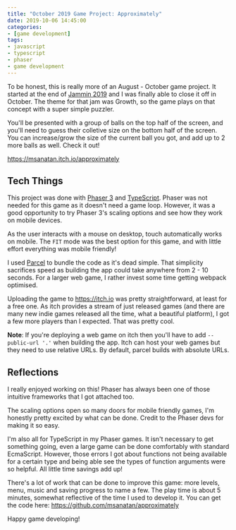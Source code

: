 ```yaml
---
title: "October 2019 Game Project: Approximately"
date: 2019-10-06 14:45:00
categories:
- [game development]
tags:
- javascript
- typescript
- phaser
- game development
---
```


To be honest, this is really more of an August \- October game project. It started at the end of <a href="https://itch.io/jam/jammin-2019" target="_blank" rel="nofollow noopener noreferrer">Jammin 2019</a> and I was finally able to close it off in October. The theme for that jam was Growth, so the game plays on that concept with a super simple puzzler.

You'll be presented with a group of balls on the top half of the screen, and you'll need to guess their colletive size on the bottom half of the screen. You can increase/grow the size of the current ball you got, and add up to 2 more balls as well. Check it out!

<a href="https://msanatan.itch.io/approximately" target="_blank" rel="nofollow noopener noreferrer">https://msanatan.itch.io/approximately</a>

## Tech Things

This project was done with <a href="https://phaser.io" target="_blank" rel="nofollow noopener noreferrer">Phaser 3</a> and <a href="http://www.typescriptlang.org" target="_blank" rel="nofollow noopener noreferrer">TypeScript</a>. Phaser was not needed for this game as it doesn't need a game loop. However, it was a good opportunity to try Phaser 3's scaling options and see how they work on mobile devices.

As the user interacts with a mouse on desktop, touch automatically works on mobile. The `FIT` mode was the best option for this game, and with little effort everything was mobile friendly!

I used <a href="https://parceljs.org" target="_blank" rel="nofollow noopener noreferrer">Parcel</a> to bundle the code as it's dead simple. That simplicity sacrifices speed as building the app could take anywhere from 2 \- 10 seconds. For a larger web game, I rather invest some time getting webpack optimised.

Uploading the game to <a href="https://itch.io" target="_blank" rel="nofollow noopener noreferrer">https://itch.io</a> was pretty straightforward, at least for a free one. As itch provides a stream of just released games \(and there are many new indie games released all the time, what a beautiful platform\), I got a few more players than I expected. That was pretty cool.

**Note**: If you're deploying a web game on itch then you'll have to add `--public-url '.'` when building the app. Itch can host your web games but they need to use relative URLs. By default, parcel builds with absolute URLs.


## Reflections

I really enjoyed working on this! Phaser has always been one of those intuitive frameworks that I got attached too.

The scaling options open so many doors for mobile friendly games, I'm honestly pretty excited by what can be done. Credit to the Phaser devs for making it so easy.

I'm also all for TypeScript in my Phaser games. It isn't necessary to get something going, even a large game can be done comfortably with standard EcmaScript. However, those errors I got about functions not being available for a certain type and being able see the types of function arguments were so helpful. All little time savings add up!

There's a lot of work that can be done to improve this game: more levels, menu, music and saving progress to name a few. The play time is about 5 minutes, somewhat reflective of the time I used to develop it. You can get the code here: <a href="https://github.com/msanatan/approximately" target="_blank" rel="nofollow noopener noreferrer">https://github.com/msanatan/approximately</a>

Happy game developing!
